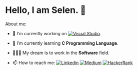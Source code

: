 # Hello, I am Selen. 👋

About me:

- 🔭 I’m currently working on  [![Visual Studio](https://img.shields.io/badge/--6C33AF?logo=visual%20studio)](https://visualstudio.microsoft.com/).
- 🌱 I’m currently learning **C Programming Language**.
- 👩🏽‍💻 My dream is to work in the **Software** field.



- 📫 How to reach me: [![Linkedin](https://img.icons8.com/fluency/48/000000/linkedin.png)](https://www.linkedin.com/in/z-selen-salman/) [![Medium](https://img.icons8.com/ios-filled/48/000000/medium-monogram--v1.png)](https://medium.com/@salmanselen) [![HackerRank](https://cdn4.iconfinder.com/data/icons/logos-and-brands/512/160_Hackerrank_logo_logos-48.png)](https://www.hackerrank.com/salmanselen)
